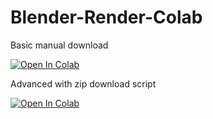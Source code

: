 # Blender-Render-Colab

Basic manual download

[![Open In Colab](https://colab.research.google.com/assets/colab-badge.svg)](https://colab.research.google.com/github/dshot92/Blender-Render-Colab/blob/main/Blender_Render_Colab.ipynb)



Advanced with zip download script

[![Open In Colab](https://colab.research.google.com/assets/colab-badge.svg)](https://colab.research.google.com/github/dshot92/Blender-Render-Colab/blob/main/blender_render.ipynb)

